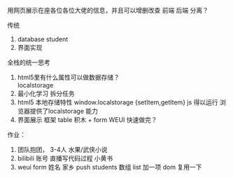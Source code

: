 用网页展示在座各位各位大佬的信息，并且可以增删改查
前端 后端  分离？

传统
1. database student 
2. 界面实现

全栈的统一思考
1. html5里有什么属性可以做数据存储？  
localstorage
2. 最小化学习
  拆分任务
3. html5 本地存储特性 window.localstorage {setItem,getItem}
  js 得以运行
  浏览器提供了localstorage 能力
4. 界面展示  框架
  table 积木 + form WEUI
  快速做完？ 

作业： 
  1. 团队抱团，  3-4人  水果/武侠小说
  2. bilibili  账号  直播写代码过程
    小黄书
  3. weui form
    姓名  家乡  push students 数组 list 加一项   dom 复用一下